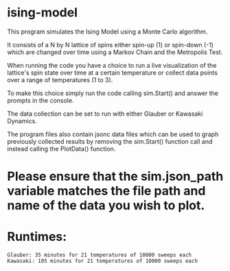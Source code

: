 # ising-model
 This program simulates the Ising Model using a Monte Carlo algorithm.

 It consists of a N by N lattice of spins either spin-up (1) or spin-down (-1) 
 which are changed over time using a Markov Chain and the Metropolis Test.

 When running the code you have a choice to run a live visualization of the
 lattice's spin state over time at a certain temperature or collect data points over a range of temperatures (1 to 3).

 To make this choice simply run the code calling sim.Start()
 and answer the prompts in the console.

 The data collection can be set to run with either Glauber or Kawasaki Dynamics. 

 The program files also contain jsonc data files which can be used to graph previously collected results
 by removing the sim.Start() function call and instead calling the PlotData() function. 
 
 # Please ensure that the sim.json_path variable matches the file path and name of the data you wish to plot.

# Runtimes:
    Glauber: 35 minutes for 21 temperatures of 10000 sweeps each
    Kawasaki: 105 minutes for 21 temperatures of 10000 sweeps each
